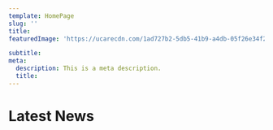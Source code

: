 ```yaml
---
template: HomePage
slug: ''
title:  
featuredImage: 'https://ucarecdn.com/1ad727b2-5db5-41b9-a4db-05f26e34f273/'

subtitle: 
meta:
  description: This is a meta description.
  title: 
---
```


# Latest News
